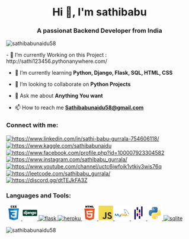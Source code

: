 <h1 align="center">Hi 👋, I'm sathibabu</h1>
<h3 align="center">A passionat Backend Developer from India</h3>

<p align="left"> <img src="https://komarev.com/ghpvc/?username=sathibabunaidu58&label=Profile%20views&color=0e75b6&style=flat" alt="sathibabunaidu58" /> </p>
 -  📝 I’m currently Working on this Project : http://sathi123456.pythonanywhere.com/

- 🌱 I’m currently learning **Python, Django, Flask, SQL, HTML, CSS**

- 👯 I’m looking to collaborate on **Python Projects**

- 💬 Ask me about **Anything You want**

- 📫 How to reach me **Sathibabunaidu58@gmail.com**

<h3 align="left">Connect with me:</h3>
<p align="left">
<a href="https://linkedin.com/in/https://www.linkedin.com/in/sathi-babu-gurrala-754606118/" target="blank"><img align="center" src="https://raw.githubusercontent.com/rahuldkjain/github-profile-readme-generator/master/src/images/icons/Social/linked-in-alt.svg" alt="https://www.linkedin.com/in/sathi-babu-gurrala-754606118/" height="30" width="40" /></a>
<a href="https://kaggle.com/https://www.kaggle.com/sathibabunaidu" target="blank"><img align="center" src="https://raw.githubusercontent.com/rahuldkjain/github-profile-readme-generator/master/src/images/icons/Social/kaggle.svg" alt="https://www.kaggle.com/sathibabunaidu" height="30" width="40" /></a>
<a href="https://fb.com/https://www.facebook.com/profile.php?id=100007923304582" target="blank"><img align="center" src="https://raw.githubusercontent.com/rahuldkjain/github-profile-readme-generator/master/src/images/icons/Social/facebook.svg" alt="https://www.facebook.com/profile.php?id=100007923304582" height="30" width="40" /></a>
<a href="https://instagram.com/https://www.instagram.com/sathibabu_gurrala/" target="blank"><img align="center" src="https://raw.githubusercontent.com/rahuldkjain/github-profile-readme-generator/master/src/images/icons/Social/instagram.svg" alt="https://www.instagram.com/sathibabu_gurrala/" height="30" width="40" /></a>
<a href="https://www.youtube.com/c/https://www.youtube.com/channel/uctc6jwfoik1vtkjv3wis76q" target="blank"><img align="center" src="https://raw.githubusercontent.com/rahuldkjain/github-profile-readme-generator/master/src/images/icons/Social/youtube.svg" alt="https://www.youtube.com/channel/uctc6jwfoik1vtkjv3wis76q" height="30" width="40" /></a>
<a href="https://www.leetcode.com/https://leetcode.com/sathibabu_gurrala/" target="blank"><img align="center" src="https://raw.githubusercontent.com/rahuldkjain/github-profile-readme-generator/master/src/images/icons/Social/leet-code.svg" alt="https://leetcode.com/sathibabu_gurrala/" height="30" width="40" /></a>
<a href="https://discord.gg/https://discord.gg/dtTEJkFA3Z" target="blank"><img align="center" src="https://raw.githubusercontent.com/rahuldkjain/github-profile-readme-generator/master/src/images/icons/Social/discord.svg" alt="https://discord.gg/dtTEJkFA3Z" height="30" width="40" /></a>
</p>

<h3 align="left">Languages and Tools:</h3>
<p align="left"> <a href="https://www.w3schools.com/css/" target="_blank" rel="noreferrer"> <img src="https://raw.githubusercontent.com/devicons/devicon/master/icons/css3/css3-original-wordmark.svg" alt="css3" width="40" height="40"/> </a> <a href="https://www.djangoproject.com/" target="_blank" rel="noreferrer"> <img src="https://raw.githubusercontent.com/devicons/devicon/master/icons/django/django-original.svg" alt="django" width="40" height="40"/> </a> <a href="https://flask.palletsprojects.com/" target="_blank" rel="noreferrer"> <img src="https://www.vectorlogo.zone/logos/pocoo_flask/pocoo_flask-icon.svg" alt="flask" width="40" height="40"/> </a> <a href="https://heroku.com" target="_blank" rel="noreferrer"> <img src="https://www.vectorlogo.zone/logos/heroku/heroku-icon.svg" alt="heroku" width="40" height="40"/> </a> <a href="https://www.w3.org/html/" target="_blank" rel="noreferrer"> <img src="https://raw.githubusercontent.com/devicons/devicon/master/icons/html5/html5-original-wordmark.svg" alt="html5" width="40" height="40"/> </a> <a href="https://developer.mozilla.org/en-US/docs/Web/JavaScript" target="_blank" rel="noreferrer"> <img src="https://raw.githubusercontent.com/devicons/devicon/master/icons/javascript/javascript-original.svg" alt="javascript" width="40" height="40"/> </a> <a href="https://www.mysql.com/" target="_blank" rel="noreferrer"> <img src="https://raw.githubusercontent.com/devicons/devicon/master/icons/mysql/mysql-original-wordmark.svg" alt="mysql" width="40" height="40"/> </a> <a href="https://pandas.pydata.org/" target="_blank" rel="noreferrer"> <img src="https://raw.githubusercontent.com/devicons/devicon/2ae2a900d2f041da66e950e4d48052658d850630/icons/pandas/pandas-original.svg" alt="pandas" width="40" height="40"/> </a> <a href="https://www.python.org" target="_blank" rel="noreferrer"> <img src="https://raw.githubusercontent.com/devicons/devicon/master/icons/python/python-original.svg" alt="python" width="40" height="40"/> </a> <a href="https://www.sqlite.org/" target="_blank" rel="noreferrer"> <img src="https://www.vectorlogo.zone/logos/sqlite/sqlite-icon.svg" alt="sqlite" width="40" height="40"/> </a> </p>

<p><img align="center" src="https://github-readme-stats.vercel.app/api/top-langs?username=sathibabunaidu58&show_icons=true&locale=en&layout=compact" alt="sathibabunaidu58" /></p>

